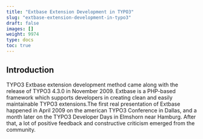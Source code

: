 ```yaml
---
title: "Extbase Extension Development in TYPO3"
slug: "extbase-extension-development-in-typo3"
draft: false
images: []
weight: 9974
type: docs
toc: true
---
```


## Introduction
TYPO3 Extbase extension development method came along with the release of TYPO3 4.3.0 in November 2009. Extbase is a PHP-based framework which supports developers in creating clean and easily maintainable TYPO3 extensions.The first real presentation of Extbase happened in April 2009 on the american TYPO3 Conference in Dallas, and a month later on the TYPO3 Developer Days in Elmshorn near Hamburg. After that, a lot of positive feedback and constructive criticism emerged from the community.

